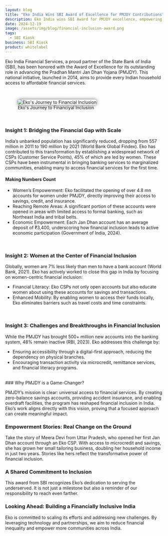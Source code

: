 ```yaml
---
layout: blog
title: "Eko India Wins SBI Award of Excellence for PMJDY Contributions"
description: Eko India wins SBI Award for PMJDY excellence, empowering women, reaching underserved areas, and driving financial inclusion with innovative solutions.
date: 2024-12-19
image: /assets/img/blog/financial-inclusion-award.png
tags:
  - SBI Kiosk
business: SBI Kiosk
product: whitelabel
---
```



Eko India Financial Services, a proud partner of the State Bank of India (SBI), has been honored with the Award of Excellence for its outstanding role in advancing the Pradhan Mantri Jan Dhan Yojana (PMJDY). This national initiative, launched in 2014, aims to provide every Indian household access to affordable financial services.

<br>
<figure>
  <img src="/assets/img/blog/financial-inclusion.png" alt="Eko's Journey to Financial Inclusion" style="max-width:600px;box-shadow:0px 0px 12px 0px rgba(0,0,0,0.6);border-radius:6px;">
  <figcaption>Eko's Journey to Financiyal Inclusion</figcaption>
</figure>

<br>

### Insight 1: Bridging the Financial Gap with Scale

India’s unbanked population has significantly reduced, dropping from 557 million in 2011 to 190 million by 2021 (World Bank Global Findex). Eko has contributed to this transformation by establishing a widespread network of CSPs (Customer Service Points), 45% of which are led by women. These CSPs have been instrumental in bringing banking services to marginalized communities, enabling many to access financial services for the first time.

#### Making Numbers Count

* Women’s Empowerment: Eko facilitated the opening of over 4.8 mn accounts for women under PMJDY, directly improving their access to savings, credit, and insurance.
* Reaching Remote Areas: A significant portion of these accounts were opened in areas with limited access to formal banking, such as Northeast India and tribal belts.
* Economic Empowerment: Each Jan Dhan account has an average deposit of ₹3,400, underscoring how financial inclusion leads to active economic participation (Government of India, 2024).

<br>

### Insight 2: Women at the Center of Financial Inclusion

Globally, women are 7% less likely than men to have a bank account (World Bank, 2021). Eko has actively worked to close this gap in India by focusing on women-centric financial inclusion:

*	Financial Literacy: Eko CSPs not only open accounts but also educate women about using these accounts for savings and transactions.
*	Enhanced Mobility: By enabling women to access their funds locally, Eko eliminates barriers such as travel costs and time constraints.

<br>

### Insight 3: Challenges and Breakthroughs in Financial Inclusion

While the PMJDY has brought 500+ million new accounts into the banking system, 48% remain inactive (RBI, 2023). Eko addresses this challenge by:
*	Ensuring accessibility through a digital-first approach, reducing the dependency on physical branches.
*	Encouraging transaction activity via microcredit, remittance services, and financial literacy programs.

<br>
### Why PMJDY is a Game-Changer?

PMJDY’s mission is clear: universal access to financial services. By creating zero-balance savings accounts, providing accident insurance, and enabling overdraft facilities, the program has reshaped financial inclusion in India. Eko’s work aligns directly with this vision, proving that a focused approach can create meaningful impact.
<br>


### Empowerment Stories: Real Change on the Ground

Take the story of Meera Devi from Uttar Pradesh, who opened her first Jan Dhan account through an Eko CSP. With access to microcredit and savings, she has grown her small tailoring business, doubling her household income in just two years. Stories like hers reflect the transformative power of financial inclusion.
<br>

### A Shared Commitment to Inclusion
This award from SBI recognizes Eko’s dedication to serving the underserved. It is not just a milestone but also a reminder of our responsibility to reach even farther.
<br>

### Looking Ahead: Building a Financially Inclusive India
Eko is committed to scaling its efforts and addressing new challenges. By leveraging technology and partnerships, we aim to reduce financial inequality and empower more communities across India.
